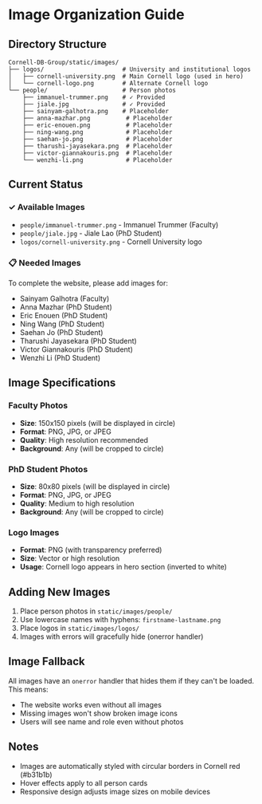 # Image Organization Guide

## Directory Structure

```
Cornell-DB-Group/static/images/
├── logos/                      # University and institutional logos
│   ├── cornell-university.png  # Main Cornell logo (used in hero)
│   └── cornell-logo.png        # Alternate Cornell logo
└── people/                     # Person photos
    ├── immanuel-trummer.png    # ✓ Provided
    ├── jiale.jpg               # ✓ Provided
    ├── sainyam-galhotra.png    # Placeholder
    ├── anna-mazhar.png          # Placeholder
    ├── eric-enouen.png          # Placeholder
    ├── ning-wang.png            # Placeholder
    ├── saehan-jo.png            # Placeholder
    ├── tharushi-jayasekara.png  # Placeholder
    ├── victor-giannakouris.png  # Placeholder
    └── wenzhi-li.png            # Placeholder
```

## Current Status

### ✓ Available Images
- `people/immanuel-trummer.png` - Immanuel Trummer (Faculty)
- `people/jiale.jpg` - Jiale Lao (PhD Student)
- `logos/cornell-university.png` - Cornell University logo

### 📋 Needed Images
To complete the website, please add images for:
- Sainyam Galhotra (Faculty)
- Anna Mazhar (PhD Student)
- Eric Enouen (PhD Student)
- Ning Wang (PhD Student)
- Saehan Jo (PhD Student)
- Tharushi Jayasekara (PhD Student)
- Victor Giannakouris (PhD Student)
- Wenzhi Li (PhD Student)

## Image Specifications

### Faculty Photos
- **Size**: 150x150 pixels (will be displayed in circle)
- **Format**: PNG, JPG, or JPEG
- **Quality**: High resolution recommended
- **Background**: Any (will be cropped to circle)

### PhD Student Photos
- **Size**: 80x80 pixels (will be displayed in circle)
- **Format**: PNG, JPG, or JPEG
- **Quality**: Medium to high resolution
- **Background**: Any (will be cropped to circle)

### Logo Images
- **Format**: PNG (with transparency preferred)
- **Size**: Vector or high resolution
- **Usage**: Cornell logo appears in hero section (inverted to white)

## Adding New Images

1. Place person photos in `static/images/people/`
2. Use lowercase names with hyphens: `firstname-lastname.png`
3. Place logos in `static/images/logos/`
4. Images with errors will gracefully hide (onerror handler)

## Image Fallback

All images have an `onerror` handler that hides them if they can't be loaded. This means:
- The website works even without all images
- Missing images won't show broken image icons
- Users will see name and role even without photos

## Notes

- Images are automatically styled with circular borders in Cornell red (#b31b1b)
- Hover effects apply to all person cards
- Responsive design adjusts image sizes on mobile devices
